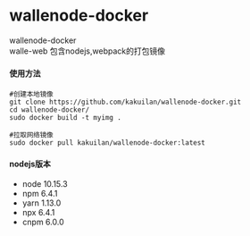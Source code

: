# wallenode-docker
wallenode-docker  
walle-web 包含nodejs,webpack的打包镜像


#### 使用方法
```shell
#创建本地镜像
git clone https://github.com/kakuilan/wallenode-docker.git
cd wallenode-docker/
sudo docker build -t myimg .

#拉取网络镜像
sudo docker pull kakuilan/wallenode-docker:latest
```

#### nodejs版本
- node  10.15.3
- npm   6.4.1
- yarn  1.13.0
- npx   6.4.1
- cnpm  6.0.0
